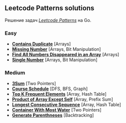 ## Leetcode Patterns solutions

Решение задач _[Leetcode Patterns](https://seanprashad.com/leetcode-patterns/)_ на Go.

### Easy
- **[Contains Duplicate](solutions/easy/Contains_Duplicate)** [Arrays]
- **[Missing Number](solutions/easy/Missing_Number)** [Arrays, Bit Manipulation]
- **[Find All Numbers Disappeared in an Array](solutions/easy/Find_All_Numbers_Disappeared_in_an_Array)** [Arrays]
- **[Single Number](solutions/easy/Single_Number)** [Arrays, Bit Manipulation]

### Medium
- **[3Sum](solutions/medium/3Sum)** [Two Pointers]
- **[Course Schedule](solutions/medium/Course_Schedule)** [DFS, BFS, Graph]
- **[Top K Frequent Elements](solutions_with_themes/Array_Hashing/Top_K_Frequent_Elements/main.go)** [Array, Hash Table]
- **[Product of Array Except Self](solutions_with_themes/Array_Hashing/Product_of_Array_Except_Self/main.go)** [Array, Prefix Sum]
- **[Longest Consecutive Sequence](solutions_with_themes/Array_Hashing/Longest_Consecutive_Sequence/main.go)** [Array, Hash Table]
- **[Container With Most Water](solutions_with_themes/Two_Pointers/Container_With_Most_Water/main.go)** [Two Pointers]
- **[Generate Parenthneses](solutions_with_themes/Stack/Generate_Parenthneses/main.go)** [Backtracking]